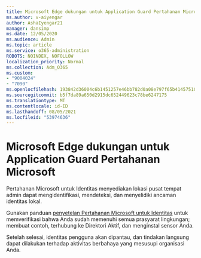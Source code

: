 ```yaml
---
title: Microsoft Edge dukungan untuk Application Guard Pertahanan Microsoft
ms.author: v-aiyengar
author: AshaIyengar21
manager: dansimp
ms.date: 12/05/2020
ms.audience: Admin
ms.topic: article
ms.service: o365-administration
ROBOTS: NOINDEX, NOFOLLOW
localization_priority: Normal
ms.collection: Adm_O365
ms.custom:
- "9004024"
- "7090"
ms.openlocfilehash: 193842d36004c6b1451257e46bb782d0a08e797f65b41457510339fb90aa7083
ms.sourcegitcommit: b5f7da89a650d2915dc652449623c78be6247175
ms.translationtype: MT
ms.contentlocale: id-ID
ms.lasthandoff: 08/05/2021
ms.locfileid: "53974636"
---
```

# <a name="microsoft-edges-support-for-microsoft-defender-application-guard"></a>Microsoft Edge dukungan untuk Application Guard Pertahanan Microsoft

Pertahanan Microsoft untuk Identitas menyediakan lokasi pusat tempat admin dapat mengidentifikasi, mendeteksi, dan menyelidiki ancaman identitas lokal. 

Gunakan panduan [penyetelan Pertahanan Microsoft untuk Identitas](https://admin.microsoft.com/AdminPortal/Home?#/modernonboarding/microsoftdefenderforidentitysetupguide) untuk memverifikasi bahwa Anda sudah memenuhi semua prasyarat lingkungan; membuat contoh, terhubung ke Direktori Aktif, dan menginstal sensor Anda. 

Setelah selesai, identitas pengguna akan dipantau, dan tindakan langsung dapat dilakukan terhadap aktivitas berbahaya yang mesusupi organisasi Anda.
